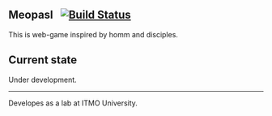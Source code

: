## Meopasl &nbsp; [![Build Status](https://travis-ci.org/dmkulazhenko/meopasl.svg?branch=master)](https://travis-ci.org/dmkulazhenko/meopasl)

This is web-game inspired by homm and disciples.

## Current state
Under development.

---
Developes as a lab at ITMO University.
